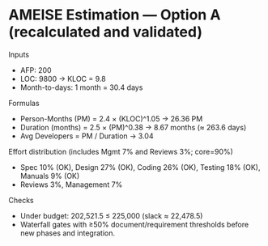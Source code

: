 # AMEISE Estimation — Option A (recalculated and validated)

Inputs
- AFP: 200
- LOC: 9800 → KLOC = 9.8
- Month-to-days: 1 month = 30.4 days

Formulas
- Person-Months (PM) = 2.4 × (KLOC)^1.05 → 26.36 PM
- Duration (months) = 2.5 × (PM)^0.38 → 8.67 months (≈ 263.6 days)
- Avg Developers = PM / Duration → 3.04

Effort distribution (includes Mgmt 7% and Reviews 3%; core=90%)
- Spec 10% (OK), Design 27% (OK), Coding 26% (OK), Testing 18% (OK), Manuals 9% (OK)
- Reviews 3%, Management 7%

Checks
- Under budget: 202,521.5 ≤ 225,000 (slack ≈ 22,478.5)
- Waterfall gates with ≥50% document/requirement thresholds before new phases and integration.

